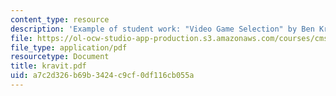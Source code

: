 ```yaml
---
content_type: resource
description: 'Example of student work: "Video Game Selection" by Ben Kravit.'
file: https://ol-ocw-studio-app-production.s3.amazonaws.com/courses/cms-600-videogame-theory-and-analysis-fall-2007/a7c2d326b69b3424c9cf0df116cb055a_kravit.pdf
file_type: application/pdf
resourcetype: Document
title: kravit.pdf
uid: a7c2d326-b69b-3424-c9cf-0df116cb055a
---
```

